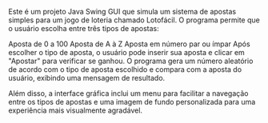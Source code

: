 Este é um projeto Java Swing GUI que simula um sistema de apostas simples para um jogo de loteria chamado Lotofácil. O programa permite que o usuário escolha entre três tipos de apostas:

Aposta de 0 a 100
Aposta de A à Z
Aposta em número par ou ímpar
Após escolher o tipo de aposta, o usuário pode inserir sua aposta e clicar em "Apostar" para verificar se ganhou. O programa gera um número aleatório de acordo com o tipo de aposta escolhido e compara com a aposta do usuário, exibindo uma mensagem de resultado.

Além disso, a interface gráfica inclui um menu para facilitar a navegação entre os tipos de apostas e uma imagem de fundo personalizada para uma experiência mais visualmente agradável.
